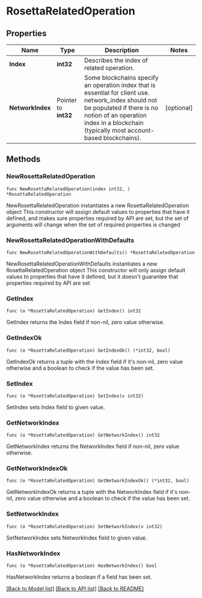 # RosettaRelatedOperation

## Properties

Name | Type | Description | Notes
------------ | ------------- | ------------- | -------------
**Index** | **int32** | Describes the index of related operation. | 
**NetworkIndex** | Pointer to **int32** | Some blockchains specify an operation index that is essential for client use. network_index should not be populated if there is no notion of an operation index in a blockchain (typically most account-based blockchains). | [optional] 

## Methods

### NewRosettaRelatedOperation

`func NewRosettaRelatedOperation(index int32, ) *RosettaRelatedOperation`

NewRosettaRelatedOperation instantiates a new RosettaRelatedOperation object
This constructor will assign default values to properties that have it defined,
and makes sure properties required by API are set, but the set of arguments
will change when the set of required properties is changed

### NewRosettaRelatedOperationWithDefaults

`func NewRosettaRelatedOperationWithDefaults() *RosettaRelatedOperation`

NewRosettaRelatedOperationWithDefaults instantiates a new RosettaRelatedOperation object
This constructor will only assign default values to properties that have it defined,
but it doesn't guarantee that properties required by API are set

### GetIndex

`func (o *RosettaRelatedOperation) GetIndex() int32`

GetIndex returns the Index field if non-nil, zero value otherwise.

### GetIndexOk

`func (o *RosettaRelatedOperation) GetIndexOk() (*int32, bool)`

GetIndexOk returns a tuple with the Index field if it's non-nil, zero value otherwise
and a boolean to check if the value has been set.

### SetIndex

`func (o *RosettaRelatedOperation) SetIndex(v int32)`

SetIndex sets Index field to given value.


### GetNetworkIndex

`func (o *RosettaRelatedOperation) GetNetworkIndex() int32`

GetNetworkIndex returns the NetworkIndex field if non-nil, zero value otherwise.

### GetNetworkIndexOk

`func (o *RosettaRelatedOperation) GetNetworkIndexOk() (*int32, bool)`

GetNetworkIndexOk returns a tuple with the NetworkIndex field if it's non-nil, zero value otherwise
and a boolean to check if the value has been set.

### SetNetworkIndex

`func (o *RosettaRelatedOperation) SetNetworkIndex(v int32)`

SetNetworkIndex sets NetworkIndex field to given value.

### HasNetworkIndex

`func (o *RosettaRelatedOperation) HasNetworkIndex() bool`

HasNetworkIndex returns a boolean if a field has been set.


[[Back to Model list]](../README.md#documentation-for-models) [[Back to API list]](../README.md#documentation-for-api-endpoints) [[Back to README]](../README.md)


